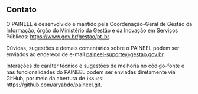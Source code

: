 
## Contato

O PAINEEL é desenvolvido e mantido pela Coordenação-Geral de Gestão da Informação, órgão do Ministério da Gestão e da Inovação em Serviços Públicos: <https://www.gov.br/gestao/pt-br>.

Dúvidas, sugestões e demais comentários sobre o PAINEEL podem ser enviados ao endereço de e-mail [paineel-suporte@gestao.gov.br](mailto:paineel-suporte@gestao.gov.br).

Interações de caráter técnico e sugestões de melhoria no código-fonte e nas funcionalidades do PAINEEL podem ser enviadas diretamente via GitHub, por meio da abertura de `issues`: <https://github.com/aryabdo/paineel.git>.